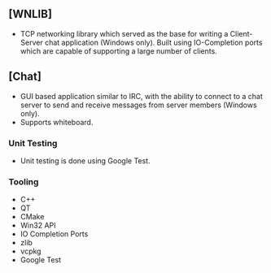 ## [WNLIB]
- TCP networking library which served as the base for writing a Client-Server chat application (Windows only). Built using IO-Completion ports which are capable of supporting a large number of clients.

## [Chat]
- GUI based application similar to IRC, with the ability to connect to a chat server to send and receive
messages from server members (Windows only).
- Supports whiteboard.

### Unit Testing
- Unit testing is done using Google Test.

### Tooling
- C++
- QT
- CMake
- Win32 API
- IO Completion Ports
- zlib
- vcpkg
- Google Test
